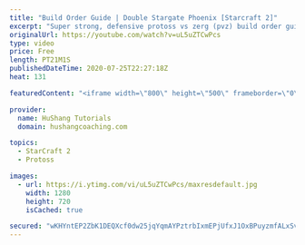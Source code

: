 ```yaml
---
title: "Build Order Guide | Double Stargate Phoenix [Starcraft 2]"
excerpt: "Super strong, defensive protoss vs zerg (pvz) build order guide. This opening is going to give you incredible map control over zerg in the mid-game, letting you scout exactly what is coming your way and making it easy to feel in control of the game. This build also completely owns mutalisk transitions"
originalUrl: https://youtube.com/watch?v=uL5uZTCwPcs
type: video
price: Free
length: PT21M1S
publishedDateTime: 2020-07-25T22:27:18Z
heat: 131

featuredContent: "<iframe width=\"800\" height=\"500\" frameborder=\"0\" src=\"https://www.youtube.com/embed/uL5uZTCwPcs\" allow=\"accelerometer; autoplay; encrypted-media; gyroscope; picture-in-picture\" allowfullscreen></iframe>"

provider:
  name: HuShang Tutorials
  domain: hushangcoaching.com

topics:
  - StarCraft 2
  - Protoss

images:
  - url: https://i.ytimg.com/vi/uL5uZTCwPcs/maxresdefault.jpg
    width: 1280
    height: 720
    isCached: true

secured: "wKHYntEP2ZbK1DEQXcf0dw25jqYqmAYPztrbIxmEPjUfxJ1OxBPuyzmfALxSvsHbc4gZNL2+cLvI2J96MHLSkVTKLqWflN5cQfh0UGJIo0kFxLGJs8gsAGyWZ7H9FcIV85UF+XhrC7tR8cqQfqVreJIDXZVXvOEpMaE247+ofp5n+G8BMLSt7lAfqYbRzRlK/pHh3BWnGRIpRnEiAmK0vkn5bL+ZvgLRH7hAd7nRrjE3eaYBWo1HH+kI61x6d6tdEx/16HHX39ubq8dnomJJUXsdfMtAd1Vg+oqRcImRfnM+ULesiZpHdqbqtZyB4Y6Q0+cYrtdDbXU+Sg2BgpR7hWlAtzQfSoHBd6TdIGoyRHWYe02JpNLWdM/9ct3YGLGUDiAkgJAKiB7GWkWqj2se10ssFvkZDGoK2K0rtWDHX9k=;bex9jWPP1B+9GHzLcGK/fA=="
---
```


